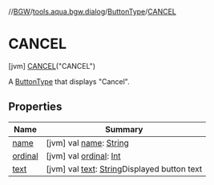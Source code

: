 //[BGW](../../../../index.md)/[tools.aqua.bgw.dialog](../../index.md)/[ButtonType](../index.md)/[CANCEL](index.md)



# CANCEL  
 [jvm] [CANCEL](index.md)("CANCEL")  


A [ButtonType](../index.md) that displays "Cancel".

   


## Properties  
  
|  Name |  Summary | 
|---|---|
| <a name="tools.aqua.bgw.dialog/ButtonType.CANCEL/name/#/PointingToDeclaration/"></a>[name](name.md)| <a name="tools.aqua.bgw.dialog/ButtonType.CANCEL/name/#/PointingToDeclaration/"></a> [jvm] val [name](name.md): [String](https://kotlinlang.org/api/latest/jvm/stdlib/kotlin/-string/index.html)   <br>|
| <a name="tools.aqua.bgw.dialog/ButtonType.CANCEL/ordinal/#/PointingToDeclaration/"></a>[ordinal](ordinal.md)| <a name="tools.aqua.bgw.dialog/ButtonType.CANCEL/ordinal/#/PointingToDeclaration/"></a> [jvm] val [ordinal](ordinal.md): [Int](https://kotlinlang.org/api/latest/jvm/stdlib/kotlin/-int/index.html)   <br>|
| <a name="tools.aqua.bgw.dialog/ButtonType.CANCEL/text/#/PointingToDeclaration/"></a>[text](text.md)| <a name="tools.aqua.bgw.dialog/ButtonType.CANCEL/text/#/PointingToDeclaration/"></a> [jvm] val [text](text.md): [String](https://kotlinlang.org/api/latest/jvm/stdlib/kotlin/-string/index.html)Displayed button text   <br>|

